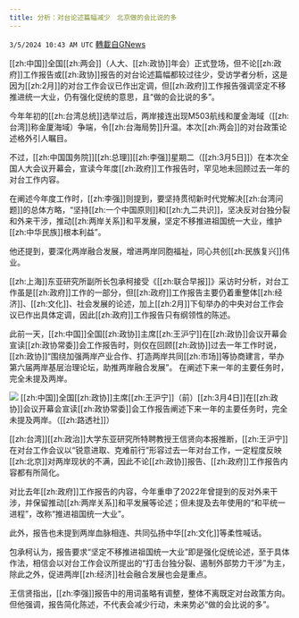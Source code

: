 ```yaml
---
title: 分析：对台论述篇幅减少　北京做的会比说的多
---
```

`3/5/2024 10:43 AM UTC` [轉載自GNews](https://gnews.org/articles/2366830)

[[zh:中国]]全国[[zh:两会]]（人大、[[zh:政协]]年会）正式登场，但不论[[zh:政府]]工作报告或[[zh:政协]]报告的对台论述篇幅都较过往少，受访学者分析，这是因为[[zh:2月]]的对台工作会议已作出定调，但[[zh:政府]]工作报告强调坚定不移推进统一大业，仍有强化促统的意思，且“做的会比说的多”。

今年年初的[[zh:台湾总统]]选举过后，两岸接连出现M503航线和厦金海域（[[zh:台湾]]称金厦海域）争端，令[[zh:台海局势]]升温。本次[[zh:两会]]的对台政策论述格外引人瞩目。

不过，[[zh:中国国务院]][[zh:总理]][[zh:李强]]星期二（[[zh:3月5日]]）在本次全国人大会议开幕会，宣读今年度[[zh:政府]]工作报告时，罕见地未回顾过去一年的对台工作内容。

在阐述今年度工作时，[[zh:李强]]则提到，要坚持贯彻新时代党解决[[zh:台湾问题]]的总体方略，“坚持[[zh:一个中国原则]]和[[zh:九二共识]]，坚决反对台独分裂和外来干涉，推动[[zh:两岸关系]]和平发展，坚定不移推进祖国统一大业，维护[[zh:中华民族]]根本利益”。

他还提到，要深化两岸融合发展，增进两岸同胞福祉，同心共创[[zh:民族复兴]]伟业。

[[zh:上海]]东亚研究所副所长包承柯接受《[[zh:联合早报]]》采访时分析，对台工作虽是[[zh:政府]]工作的一部分，但[[zh:政府]]工作报告主要仍着重整体[[zh:经济]]、[[zh:文化]]、社会发展的论述，加上[[zh:2月]]下旬举办的中央对台工作会议已作出具体定调，因此[[zh:政府]]工作报告只有纲领性的陈述。

此前一天，[[zh:中国]]全国[[zh:政协]]主席[[zh:王沪宁]]在[[zh:政协]]会议开幕会宣读[[zh:政协常委]]会工作报告时，则仅在回顾[[zh:政协]]过去一年工作时说，[[zh:政协]]“围绕加强两岸产业合作、打造两岸共同[[zh:市场]]等协商建言，举办第六届两岸基层治理论坛，助推两岸融合发展”。 在阐述下来一年的主要任务时，完全未提及两岸。

![](https://static.zaobao.com/s3fs-public/articles/2024/03/05/2024-03-04T094609Z277862536RC2VE6AKCWCMRTRMADP3CHINA-PARLIAMENT_0.JPG?VersionId=zG_gvik2hoLXovU09n9HymNNleUvettc "") [[zh:中国]]全国[[zh:政协]]主席[[zh:王沪宁]]（前）[[zh:3月4日]]在[[zh:政协]]会议开幕会宣读[[zh:政协常委]]会工作报告阐述下来一年的主要任务时，完全未提及两岸。（[[zh:路透社]]）

[[zh:台湾]][[zh:政治]]大学东亚研究所特聘教授王信贤向本报推断，[[zh:王沪宁]]在对台工作会议以“锐意进取、克难前行”形容过去一年对台工作，一定程度反映[[zh:北京]]对两岸现状的不满，因此不论[[zh:政协]]报告、[[zh:政府]]工作报告内容都有所简化。

对比去年[[zh:政府]]工作报告的内容，今年重申了2022年曾提到的反对外来干涉，并保留推动[[zh:两岸关系]]和平发展等论述；但未提及去年使用的“和平统一进程”，改称“推进祖国统一大业”。

此外，报告也未提到两岸血脉相连、共同弘扬中华[[zh:文化]]等柔性喊话。

包承柯认为，报告要求“坚定不移推进祖国统一大业”即是强化促统论述，至于具体作法，相信会以对台工作会议所提出的“打击台独分裂、遏制外部势力干涉”为主， 除此之外，促进两岸[[zh:经济]]社会融合发展也会是重点。

王信贤指出，[[zh:李强]]报告中的用词虽略有调整，整体不离既定对台政策方向。 但他强调，报告简化陈述，不代表会减少行动，未来势必“做的会比说的多”。
